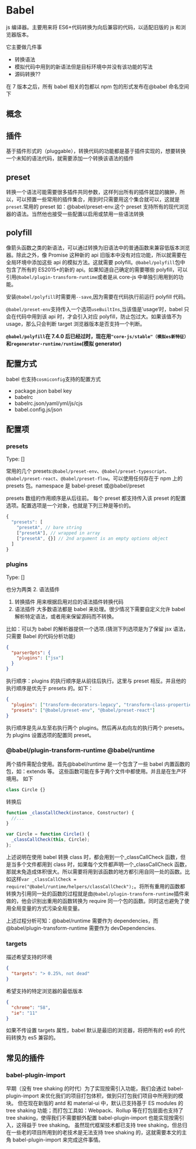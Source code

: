 # Babel

js 编译器。主要用来将 ES6+代码转换为向后兼容的代码，以适配旧版的 js 和浏览器版本。

它主要做几件事

- 转换语法
- 模拟代码中用到的新语法但是目标环境中并没有该功能的写法
- 源码转换??

在 7 版本之后，所有 babel 相关的包都以 npm 包的形式发布在@babel 命名空间下

## 概念

## 插件

基于插件形式的（pluggable），转换代码的功能都是基于插件实现的，想要转换一个未知的语法代码，就需要添加一个转换该语法的插件

## preset

转换一个语法可能需要很多插件共同参数，这样列出所有的插件就显的臃肿，所以，可以预置一些常用的插件集合，用到时只需要用这个集合就可以，这就是`preset`.常用的 preset 如：@babel/preset-env.这个 preset 支持所有的现代浏览器的语法。当然他也接受一些配置以启用或禁用一些语法转换

## polyfill

像箭头函数之类的新语法，可以通过转换为旧语法中的普通函数来兼容低版本浏览器。除此之外，像 Promise 这种新的 api 旧版本中没有对应功能，所以就需要在全局环境中添加这些 api 的模拟方法。这就需要 polyfill。`@babel/polyfill`包中包含了所有的 ES2015+的新的 api。如果知道自己确定的需要哪些 polyfill，可以引用`@babel/plugin-transform-runtime`或者是从 core-js 中单独引用用到的功能。

安装`@babel/polyfill`时需要用`--save`,因为需要在代码执行前运行 polyfill 代码。

`@babel/preset-env`支持传入一个选项`useBuiltIns`,当该值是’usage‘时，babel 只会在代码中用到该 api 时，才会引入对应 polyfill，防止包过大。如果该值不为 usage，那么只会判断 target 浏览器版本是否支持一个判断。

**`@babel/polyfill`在 7.4.0 后已经过时，现在用`"core-js/stable"（模拟es新特征）`和`regenerator-runtime/runtime`(模拟 generator)**

## 配置方式

babel 也支持`cosmiconfig`支持的配置方式

- package.json babel key
- babelrc
- babelrc.json/yaml/yml/js/cjs
- babel.config.js/json

## 配置项

### presets

Type: []

常用的几个 presets:`@babel/preset-env`、`@babel/preset-typescript`、`@babel/preset-react`、`@babel/preset-flow`。可以使用任何存在于 npm 上的 presets 包。namespace 是 babel-preset 或@babel/preset

presets 数组的作用顺序是从后往前。
每个 preset 都支持传入该 preset 的配置选项。配置选项是一个对象，也就是下列三种是等价的。

```js
{
  "presets": [
    "presetA", // bare string
    ["presetA"], // wrapped in array
    ["presetA", {}] // 2nd argument is an empty options object
  ]
}
```

### plugins

Type: []

也分为两类 2. 语法插件

1. 转换插件 用来根据启用对应的语法插件转换代码
2. 语法插件 大多数语法都是 babel 来处理。很少情况下需要自定义允许 babel 解析特定语法，或者用来保留源码而不转换。

比如：可以为 babel 的解析器提供一个选项.(猜测下列选项是为了保留 jsx 语法，只需要 Babel 的代码分析功能)

```json
{
  "parserOpts": {
    "plugins": ["jsx"]
  }
}
```

执行顺序：plugins 的执行顺序是从前往后执行。这里与 preset 相反。并且他的执行顺序是优先于 presets 的。如下：

```json
{
  "plugins": ["transform-decorators-legacy", "transform-class-properties"],
  "presets": ["@babel/preset-env", "@babel/preset-react"]
}
```

执行顺序是先从左至右执行两个 plugins。然后再从右向左的执行两个 presets。
为 plugins 设置选项的配置同 preset。

### **@babel/plugin-transform-runtime** **@babel/runtime**

两个插件需配合使用。首先@babel/runtime 是一个包含了一些 babel 内置函数的包，如：extends 等。
这些函数可能在多于两个文件中都使用。并且是在生产环境用。
如下

```js
class Circle {}
```

转换后

```js
function _classCallCheck(instance, Constructor) {
  //...
}

var Circle = function Circle() {
  _classCallCheck(this, Circle);
};
```

上述说明在使用 babel 转换 class 时，都会用到一个\_classCallCheck 函数，但是当多个文件都用到 class 时，如果每个文件都声明一个\_classCallCheck 函数，那就未免造成体积很大。所以需要将用到该函数的地方都引用自同一处的函数。比如这样`var _classCallCheck = require("@babel/runtime/helpers/classCallCheck");`。将所有重用的函数都转换为引用同一处的函数的过程就是由`@babel/plugin-transform-runtime`插件来做的，他会识别出重用的函数转换为 require 同一个包的函数。同时这也避免了使用全局变量的方式污染全局变量。

上述过程分析可知：@babel/runtime 需要作为 dependencies，而@babel/plugin-transform-runtime 需要作为 devDependencies.

### targets

描述希望支持的环境

```json
{
  "targets": "> 0.25%, not dead"
}
```

希望支持的特定浏览器的最低版本

```json
{
  "chrome": "58",
  "ie": "11"
}
```

如果不传设置 targets 属性，babel 默认是最旧的浏览器，将把所有的 es6 的代码转换为 es5 兼容的。

## 常见的插件

### babel-plugin-import

早期（没有 tree shaking 的时代）为了实现按需引入功能，我们会通过 babel-plugin-import 来优化我们的项目打包体积，做到只打包我们项目中所用到的模块。
但在现在新版的 antd 和 material-ui 中，默认已支持基于 ES modules 的 tree shaking 功能；而打包工具如：Webpack、Rollup 等在打包层面也支持了 tree shaking，使得我们不需要额外配置 babel-plugin-import 也能实现按需引入，这得益于 tree shaking。
虽然现代框架技术都已支持 tree shaking，但总归在一些老的项目所用到的老技术是无法支持 tree shaking 的，这就需要本文的主角 babel-plugin-import 来完成这件事情。
